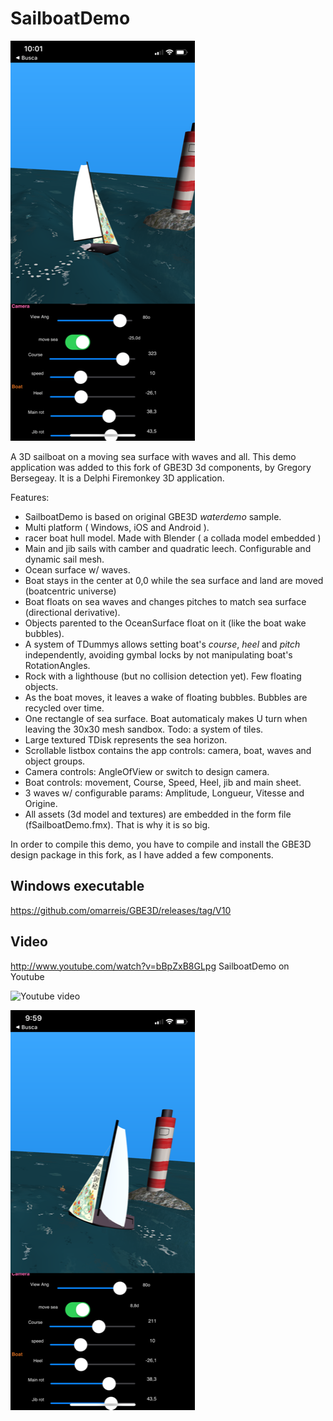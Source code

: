 # SailboatDemo

![app screenshot1](Screenshot1.png)

A 3D sailboat on a moving sea surface with waves and all. 
This demo application was added to this fork of GBE3D 3d components, by Gregory Bersegeay. 
It is a Delphi Firemonkey 3D application. 

Features:
* SailboatDemo is based on original GBE3D *waterdemo* sample.
* Multi platform ( Windows, iOS and Android ).
* racer boat hull model. Made with Blender ( a collada model embedded ) 
* Main and jib sails with camber and quadratic leech. Configurable and dynamic sail mesh.
* Ocean surface w/ waves. 
* Boat stays in the center at 0,0 while the sea surface and land are moved (boatcentric universe)   
* Boat floats on sea waves and changes pitches  to match sea surface (directional derivative).
* Objects parented to the OceanSurface float on it (like the boat wake bubbles).
* A system of TDummys allows setting boat's *course*, *heel* and *pitch* independently, avoiding gymbal locks by not manipulating boat's RotationAngles.
* Rock with a lighthouse (but no collision detection yet). Few floating objects. 
* As the boat moves, it leaves a wake of floating bubbles. Bubbles are recycled over time.  
* One rectangle of sea surface. Boat automaticaly makes U turn when leaving the 30x30 mesh sandbox. Todo: a system of tiles.
* Large textured TDisk represents the sea horizon.
* Scrollable listbox contains the app controls: camera, boat, waves and object groups. 
* Camera controls: AngleOfView or switch to design camera.
* Boat controls: movement, Course, Speed, Heel, jib and main sheet.
* 3 waves w/ configurable params: Amplitude, Longueur, Vitesse and Origine.
* All assets (3d model and textures) are embedded in the form file (fSailboatDemo.fmx). That is why it is so big.

In order to compile this demo, you have to compile and install the GBE3D design package in this fork,
as I have added a few components.

## Windows executable
https://github.com/omarreis/GBE3D/releases/tag/V10

## Video
http://www.youtube.com/watch?v=bBpZxB8GLpg   SailboatDemo on Youtube

![Youtube video](https://img.youtube.com/vi/bBpZxB8GLpg/0.jpg) 

![app screenshot2](Screenshot2.png)
